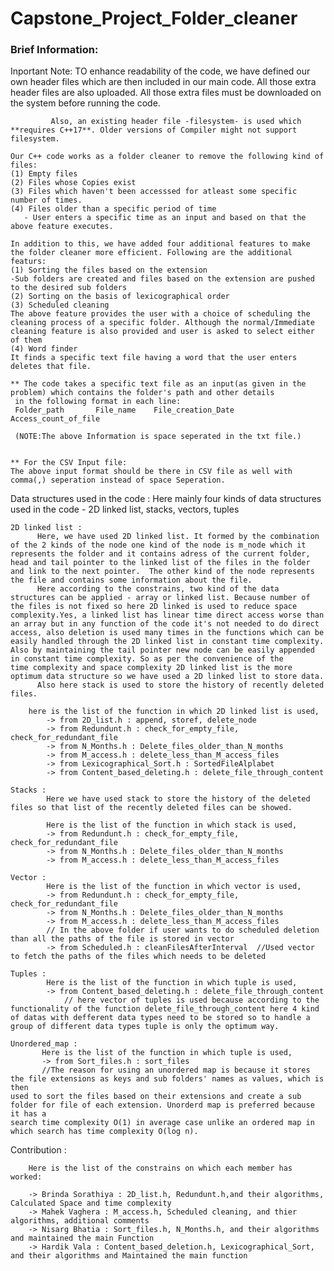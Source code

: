 # Capstone_Project_Folder_cleaner
### Brief Information:
Inportant Note: TO enhance readability of the code, we have defined our own header files which are then included in our main code. All those extra header files are also uploaded.
             All those extra files must be downloaded on the system before running the code.
             
             Also, an existing header file -filesystem- is used which **requires C++17**. Older versions of Compiler might not support filesystem.

    Our C++ code works as a folder cleaner to remove the following kind of files:
    (1) Empty files
    (2) Files whose Copies exist
    (3) Files which haven't been accesssed for atleast some specific number of times.
    (4) Files older than a specific period of time
       - User enters a specific time as an input and based on that the above feature executes.

    In addition to this, we have added four additional features to make the folder cleaner more efficient. Following are the additional featurs:
    (1) Sorting the files based on the extension
    -Sub folders are created and files based on the extension are pushed to the desired sub folders
    (2) Sorting on the basis of lexicographical order
    (3) Scheduled cleaning
    The above feature provides the user with a choice of scheduling the cleaning process of a specific folder. Although the normal/Immediate 
    cleaning feature is also provided and user is asked to select either of them
    (4) Word finder
    It finds a specific text file having a word that the user enters deletes that file.

    ** The code takes a specific text file as an input(as given in the problem) which contains the folder's path and other details
     in the following format in each line:
     Folder_path       File_name    File_creation_Date    Access_count_of_file

     (NOTE:The above Information is space seperated in the txt file.)


    ** For the CSV Input file:
    The above input format should be there in CSV file as well with comma(,) seperation instead of space Seperation.
                
Data structures used in the code :
    Here mainly four kinds of data structures used in the code - 2D linked list, stacks, vectors, tuples

    2D linked list :
          Here, we have used 2D linked list. It formed by the combination of the 2 kinds of the node one kind of the node is m_node which it represents the folder and it contains adress of the current folder, head and tail pointer to the linked list of the files in the folder and link to the next pointer.  The other kind of the node represents the file and contains some information about the file. 
          Here according to the constrains, two kind of the data structures can be applied - array or linked list. Because number of the files is not fixed so here 2D linked is used to reduce space complexity.Yes, a linked list has linear time direct access worse than an array but in any function of the code it's not needed to do direct access, also deletion is used many times in the functions which can be easily handled through the 2D linked list in constant time complexity. Also by maintaining the tail pointer new node can be easily appended in constant time complexity. So as per the convenience of the            time complexity and space complexity 2D linked list is the more optimum data structure so we have used a 2D linked list to store data.
          Also here stack is used to store the history of recently deleted files.

        here is the list of the function in which 2D linked list is used,
            -> from 2D_list.h : append, storef, delete_node
            -> from Redundunt.h : check_for_empty_file, check_for_redundant_file
            -> from N_Months.h : Delete_files_older_than_N_months
            -> from M_access.h : delete_less_than_M_access_files
            -> from Lexicographical_Sort.h : SortedFileAlplabet
            -> from Content_based_deleting.h : delete_file_through_content

    Stacks :
            Here we have used stack to store the history of the deleted files so that list of the recently deleted files can be showed.

            Here is the list of the function in which stack is used,
            -> from Redundunt.h : check_for_empty_file, check_for_redundant_file
            -> from N_Months.h : Delete_files_older_than_N_months
            -> from M_access.h : delete_less_than_M_access_files

    Vector : 
            Here is the list of the function in which vector is used,
            -> from Redundunt.h : check_for_empty_file, check_for_redundant_file
            -> from N_Months.h : Delete_files_older_than_N_months
            -> from M_access.h : delete_less_than_M_access_files
            // In the above folder if user wants to do scheduled deletion than all the paths of the file is stored in vector
            -> from Scheduled.h : cleanFilesAfterInterval  //Used vector to fetch the paths of the files which needs to be deleted

    Tuples : 
            Here is the list of the function in which tuple is used,
            -> from Content_based_deleting.h : delete_file_through_content 
                // here vector of tuples is used because according to the functionality of the function delete_file_through_content here 4 kind of datas with defferent data types need to be stored so to handle a                       group of different data types tuple is only the optimum way.
                
    Unordered_map :
           Here is the list of the function in which tuple is used,
           -> from Sort_files.h : sort_files
           //The reason for using an unordered map is because it stores the file extensions as keys and sub folders' names as values, which is then 
    used to sort the files based on their extensions and create a sub folder for file of each extension. Unorderd map is preferred because it has a
    search time complexity O(1) in average case unlike an ordered map in which search has time complexity O(log n).
     
Contribution :

        Here is the list of the constrains on which each member has worked:

        -> Brinda Sorathiya : 2D_list.h, Redundunt.h,and their algorithms, Calculated Space and time complexity
        -> Mahek Vaghera : M_access.h, Scheduled cleaning, and thier algorithms, additional comments 
        -> Nisarg Bhatia : Sort_files.h, N_Months.h, and their algorithms and maintained the main Function
        -> Hardik Vala : Content_based_deletion.h, Lexicographical_Sort, and their algorithms and Maintained the main function 
